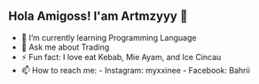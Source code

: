 ## Hola Amigoss! I'am Artmzyyy 👋

<!--
**Artmzyyy/Artmzyyy** is a ✨ _special_ ✨ repository because its `README.md` (this file) appears on your GitHub profile.

Here are some ideas to get you started:

- 🔭 I’m currently working on ...
- 🌱 I’m currently learning ...
- 👯 I’m looking to collaborate on ...
- 🤔 I’m looking for help with ...
- 💬 Ask me about ...
- 📫 How to reach me: ...
- 😄 Pronouns: ...
- ⚡ Fun fact: ...
-->

- 🌱 I’m currently learning Programming Language
- 💬 Ask me about Trading
- ⚡ Fun fact: I love eat Kebab, Mie Ayam, and Ice Cincau
- 📫 How to reach me:
      - Instagram: myxxinee
      - Facebook: Bahrii 
